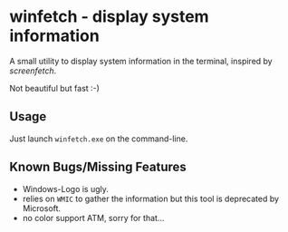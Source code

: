 # winfetch - display system information
A small utility to display system information in the terminal, inspired by *screenfetch*.

Not beautiful but fast :-)

## Usage
Just launch `winfetch.exe` on the command-line.

## Known Bugs/Missing Features
- Windows-Logo is ugly.
- relies on `WMIC` to gather the information but this tool is deprecated by Microsoft.
- no color support ATM, sorry for that...